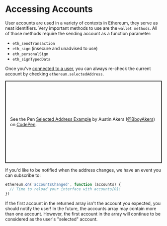 # Accessing Accounts

User accounts are used in a variety of contexts in Ethereum, they serve as neat identifiers. Very important methods to use are the `wallet methods`.
All of those methods require the sending account as a function parameter:

- `eth_sendTransaction`
- `eth_sign` (insecure and unadvised to use)
- `eth_personalSign`
- `eth_signTypedData`

Once you've [connected to a user](./getting-started.html), you can always re-check the current account by checking `ethereum.selectedAddress`.

<p class="codepen" data-height="265" data-theme-id="dark" data-default-tab="js,result" data-user="BboyAkers" data-slug-hash="MWwQzeB" style="height: 265px; box-sizing: border-box; display: flex; align-items: center; justify-content: center; border: 2px solid; margin: 1em 0; padding: 1em;" data-pen-title="Selected Address Example">
  <span>See the Pen <a href="https://codepen.io/BboyAkers/pen/MWwQzeB">
  Selected Address Example</a> by Austin Akers (<a href="https://codepen.io/BboyAkers">@BboyAkers</a>)
  on <a href="https://codepen.io">CodePen</a>.</span>
</p>
<script async src="https://static.codepen.io/assets/embed/ei.js"></script>

If you'd like to be notified when the address changes, we have an event you can subscribe to:

```javascript
ethereum.on('accountsChanged', function (accounts) {
  // Time to reload your interface with accounts[0]!
})
```

If the first account in the returned array isn't the account you expected, you should notify the user!
In the future, the accounts array may contain more than one account.
However, the first account in the array will continue to be considered as the user's "selected" account.

